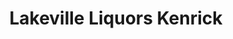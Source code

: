 ---
title: "Lakeville Liquors Kenrick"
url: /lakeville/lakeville-liquors-kenrick/
shop: Spirituosen
---